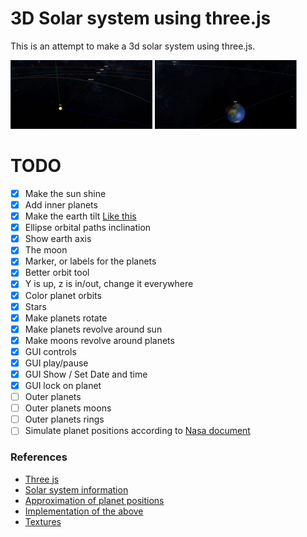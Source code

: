 # 3D Solar system using three.js

This is an attempt to make a 3d solar system using three.js.

<img src="images/SolarSystem.PNG" width=45% height=45% alt="The Solar System">
<img src="images/EarthMoon.PNG" width=45% height=45% alt="The Earth and the Moon">

# TODO

- [x] Make the sun shine
- [x] Add inner planets
- [x] Make the earth tilt [Like this][2]
- [x] Ellipse orbital paths inclination
- [x] Show earth axis
- [x] The moon
- [x] Marker, or labels for the planets
- [x] Better orbit tool
- [x] Y is up, z is in/out, change it everywhere
- [x] Color planet orbits
- [x] Stars
- [x] Make planets rotate
- [x] Make planets revolve around sun
- [x] Make moons revolve around planets
- [x] GUI controls
- [x] GUI play/pause
- [x] GUI Show / Set Date and time
- [x] GUI lock on planet
- [ ] Outer planets
- [ ] Outer planets moons
- [ ] Outer planets rings
- [ ] Simulate planet positions according to [Nasa document][1]

### References

[1]: <https://ssd.jpl.nasa.gov/txt/aprx_pos_planets.pdf> "Approximation of planet positions"
[2]: <https://codepen.io/simonshack/pen/drQOLp> "Codepen for solar system"


* [Three js](https://threejs.org/)
* [Solar system information](https://ssd.jpl.nasa.gov/horizons.cgi?s_target=1#top)
* [Approximation of planet positions][1]
* [Implementation of the above](https://gist.github.com/robbykraft/7578514)
* [Textures](https://www.solarsystemscope.com/textures/)
